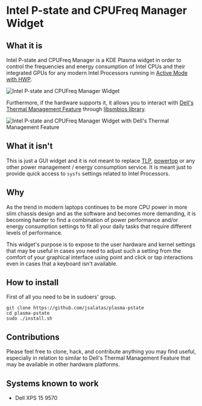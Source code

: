 # Intel P-state and CPUFreq Manager Widget

## What it is
Intel P-state and CPUFreq Manager is a KDE Plasma widget in order to control 
the frequencies and energy consumption of Intel CPUs and their integrated 
GPUs for any modern Intel Processors running in [Active Mode with HWP](https://www.kernel.org/doc/html/v4.12/admin-guide/pm/intel_pstate.html#active-mode-with-hwp). 

![Intel P-state and CPUFreq Manager Widget](https://github.com/jsalatas/plasma-pstate/raw/master/screenshot_1.png "Intel P-state and CPUFreq Manager Widget")

Furthermore, if the hardware supports it, it allows you to interact with 
[Dell's Thermal Management Feature](https://www.dell.com/support/manuals/ba/en/babsdt1/dell-command-power-manager-v2.2/userguide_dell/thermal-management?guid=guid-c05d2582-fc07-4e3e-918a-965836d20752&lang=en-us) through [libsmbios library](https://github.com/dell/libsmbios).

![Intel P-state and CPUFreq Manager Widget with Dell's Thermal Management Feature](https://github.com/jsalatas/plasma-pstate/raw/master/screenshot_2.png "Intel P-state and CPUFreq Manager Widget with Dell's Thermal Management Feature")

## What it isn't
This is just a GUI widget and it is not meant to replace [TLP](https://linrunner.de/en/tlp/tlp.html), [powertop](https://01.org/powertop) or 
any other power management / energy consumption service. It is meant just to 
provide quick access to ``sysfs`` settings related to Intel Processors.

## Why
As the trend in modern laptops continues to be more CPU power in more slim 
chassis design and as the software and becomes more demanding, it is becoming 
harder to find a combination of power performance and/or energy consumption 
settings to fit all your daily tasks that require different levels of 
performance. 

This widget's purpose is to expose to the user hardware and kernel settings
that may be useful in cases you need to adjust such a setting from the 
comfort of your graphical interface using point and click or tap interactions 
even in cases that a keyboard isn't available.

## How to install
First of all you need to be in sudoers' group. 

```
git clone https://github.com/jsalatas/plasma-pstate
cd plasma-pstate
sudo ./install.sh
```
## Contributions
Please feel free to clone, hack, and contribute anything you may find useful, 
especially in relation to similar to Dell's Thermal Management Feature that 
may be available in other hardware platforms.

## Systems known to work
- Dell XPS 15 9570



